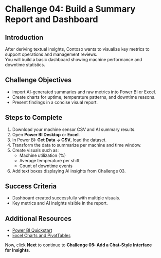 # Challenge 04: Build a Summary Report and Dashboard

## Introduction
After deriving textual insights, Contoso wants to visualize key metrics to support operations and management reviews.  
You will build a basic dashboard showing machine performance and downtime statistics.

## Challenge Objectives
- Import AI-generated summaries and raw metrics into Power BI or Excel.  
- Create charts for uptime, temperature patterns, and downtime reasons.  
- Present findings in a concise visual report.

## Steps to Complete
1. Download your machine sensor CSV and AI summary results.  
2. Open **Power BI Desktop** or **Excel**.  
3. In Power BI: **Get Data → CSV**, load the dataset.  
4. Transform the data to summarize per machine and time window.  
5. Create visuals such as:  
   - Machine utilization (%)  
   - Average temperature per shift  
   - Count of downtime events  
6. Add text boxes displaying AI insights from Challenge 03.

## Success Criteria
- Dashboard created successfully with multiple visuals.  
- Key metrics and AI insights visible in the report.

## Additional Resources
- [Power BI Quickstart](https://learn.microsoft.com/power-bi/fundamentals/desktop-getting-started)
- [Excel Charts and PivotTables](https://support.microsoft.com/excel)

Now, click **Next** to continue to **Challenge 05: Add a Chat-Style Interface for Insights**.
